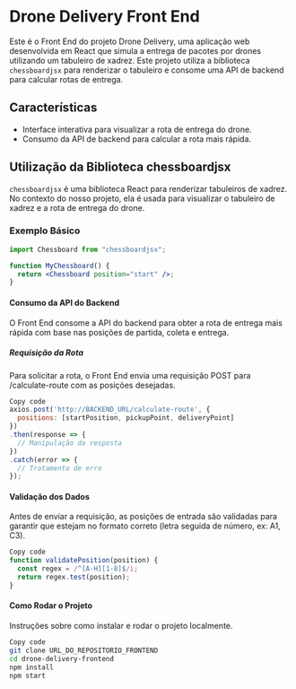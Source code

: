# Drone Delivery Front End

Este é o Front End do projeto Drone Delivery, uma aplicação web desenvolvida em React que simula a entrega de pacotes por drones utilizando um tabuleiro de xadrez. Este projeto utiliza a biblioteca `chessboardjsx` para renderizar o tabuleiro e consome uma API de backend para calcular rotas de entrega.

## Características

- Interface interativa para visualizar a rota de entrega do drone.
- Consumo da API de backend para calcular a rota mais rápida.

## Utilização da Biblioteca chessboardjsx

`chessboardjsx` é uma biblioteca React para renderizar tabuleiros de xadrez. No contexto do nosso projeto, ela é usada para visualizar o tabuleiro de xadrez e a rota de entrega do drone.

### Exemplo Básico

```jsx
import Chessboard from "chessboardjsx";

function MyChessboard() {
  return <Chessboard position="start" />;
}
```
#### Consumo da API do Backend
O Front End consome a API do backend para obter a rota de entrega mais rápida com base nas posições de partida, coleta e entrega.

##### Requisição da Rota
Para solicitar a rota, o Front End envia uma requisição POST para /calculate-route com as posições desejadas.

```javascript
Copy code
axios.post('http://BACKEND_URL/calculate-route', {
  positions: [startPosition, pickupPoint, deliveryPoint]
})
.then(response => {
  // Manipulação da resposta
})
.catch(error => {
  // Tratamento de erro
});
```
#### Validação dos Dados
Antes de enviar a requisição, as posições de entrada são validadas para garantir que estejam no formato correto (letra seguida de número, ex: A1, C3).

```javascript
Copy code
function validatePosition(position) {
  const regex = /^[A-H][1-8]$/i;
  return regex.test(position);
}
```
#### Como Rodar o Projeto
Instruções sobre como instalar e rodar o projeto localmente.
```bash
Copy code
git clone URL_DO_REPOSITORIO_FRONTEND
cd drone-delivery-frontend
npm install
npm start
```